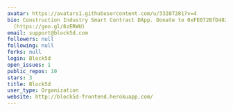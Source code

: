 ```yaml
---
avatar: https://avatars1.githubusercontent.com/u/33287281?v=4
bio: Construction Industry Smart Contract DApp. Donate to 0xFE072BfD4821A541209c3559B86f63bcb70fFbD4
  (https://goo.gl/8zERWU)
email: support@block5d.com
followers: null
following: null
forks: null
login: Block5d
open_issues: 1
public_repos: 10
stars: 3
title: Block5d
user_type: Organization
website: http://block5d-frontend.herokuapp.com/
---
```

